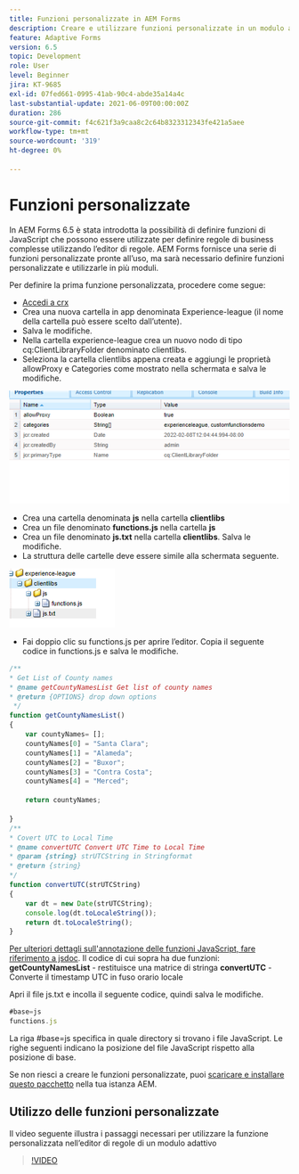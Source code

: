 ```yaml
---
title: Funzioni personalizzate in AEM Forms
description: Creare e utilizzare funzioni personalizzate in un modulo adattivo
feature: Adaptive Forms
version: 6.5
topic: Development
role: User
level: Beginner
jira: KT-9685
exl-id: 07fed661-0995-41ab-90c4-abde35a14a4c
last-substantial-update: 2021-06-09T00:00:00Z
duration: 286
source-git-commit: f4c621f3a9caa8c2c64b8323312343fe421a5aee
workflow-type: tm+mt
source-wordcount: '319'
ht-degree: 0%

---
```


# Funzioni personalizzate

In AEM Forms 6.5 è stata introdotta la possibilità di definire funzioni di JavaScript che possono essere utilizzate per definire regole di business complesse utilizzando l’editor di regole.
AEM Forms fornisce una serie di funzioni personalizzate pronte all’uso, ma sarà necessario definire funzioni personalizzate e utilizzarle in più moduli.

Per definire la prima funzione personalizzata, procedere come segue:
* [Accedi a crx](http://localhost:4502/crx/de/index.jsp#/apps/experience-league/clientlibs)
* Crea una nuova cartella in app denominata Experience-league (il nome della cartella può essere scelto dall’utente).
* Salva le modifiche.
* Nella cartella experience-league crea un nuovo nodo di tipo cq:ClientLibraryFolder denominato clientlibs.
* Seleziona la cartella clientlibs appena creata e aggiungi le proprietà allowProxy e Categories come mostrato nella schermata e salva le modifiche.

![libreria client](assets/custom-functions.png)
* Crea una cartella denominata **js** nella cartella **clientlibs**
* Crea un file denominato **functions.js** nella cartella **js**
* Crea un file denominato **js.txt** nella cartella **clientlibs**. Salva le modifiche.
* La struttura delle cartelle deve essere simile alla schermata seguente.

![Editor regole](assets/folder-structure.png)

* Fai doppio clic su functions.js per aprire l’editor.
Copia il seguente codice in functions.js e salva le modifiche.

```javascript
/**
* Get List of County names
* @name getCountyNamesList Get list of county names
* @return {OPTIONS} drop down options 
 */
function getCountyNamesList()
{
    var countyNames= [];
    countyNames[0] = "Santa Clara";
    countyNames[1] = "Alameda";
    countyNames[2] = "Buxor";
    countyNames[3] = "Contra Costa";
    countyNames[4] = "Merced";

    return countyNames;

}
/**
* Covert UTC to Local Time
* @name convertUTC Convert UTC Time to Local Time
* @param {string} strUTCString in Stringformat
* @return {string}
*/
function convertUTC(strUTCString)
{
    var dt = new Date(strUTCString);
    console.log(dt.toLocaleString());
    return dt.toLocaleString();
}
```

[Per ulteriori dettagli sull&#39;annotazione delle funzioni JavaScript, fare riferimento a jsdoc](https://jsdoc.app/index.html).
Il codice di cui sopra ha due funzioni:
**getCountyNamesList** - restituisce una matrice di stringa
**convertUTC** - Converte il timestamp UTC in fuso orario locale

Apri il file js.txt e incolla il seguente codice, quindi salva le modifiche.

```javascript
#base=js
functions.js
```

La riga #base=js specifica in quale directory si trovano i file JavaScript.
Le righe seguenti indicano la posizione del file JavaScript rispetto alla posizione di base.

Se non riesci a creare le funzioni personalizzate, puoi [scaricare e installare questo pacchetto](assets/custom-functions.zip) nella tua istanza AEM.

## Utilizzo delle funzioni personalizzate

Il video seguente illustra i passaggi necessari per utilizzare la funzione personalizzata nell’editor di regole di un modulo adattivo
>[!VIDEO](https://video.tv.adobe.com/v/340305?quality=12&learn=on)
